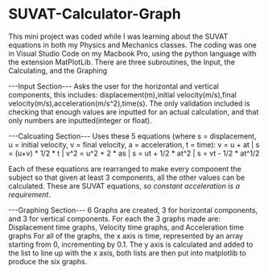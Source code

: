 # SUVAT-Calculator-Graph
This mini project was coded while I was learning about the SUVAT equations in both my Physics and Mechanics classes. The coding was one in Visual Studio Code on my Macbook Pro, using the python language with the extension MatPlotLib.
There are three subroutines, the Input, the Calculating, and the Graphing

---Input Section---
Asks the user for the horizontal and vertical components, this includes: displacement(m),initial velocity(m/s),final velocity(m/s),acceleration(m/s^2),time(s).
The only validation included is checking that enough values are inputted for an actual calculation, and that only numbers are inputted(integer or float).

---Calcuating Section---
Uses these 5 equations (where s = displacement, u = initial velocity, v = final velocity, a = acceleration, t = time):
v = u + at    |   s = (u+v) * 1/2 * t   |   v^2 = u^2 + 2 * as    |   s = ut + 1/2 * at^2   |   s = vt - 1/2 * at^1/2

Each of these equations are rearranged to make every component the subject so that given at least 3 components, all the other values can be calculated.
These are SUVAT equations, so *constant acceleration is a requirement*.

---Graphing Section---
6 Graphs are created, 3 for horizontal components, and 3 for vertical components. For each the 3 graphs made are: Displacement time graphs, Velocity time graphs, and Acceleration time graphs
For all of the graphs, the x axis is time, represented by an array starting from 0, incrementing by 0.1. The y axis is calculated and added to the list to line up with the x axis, both lists are then put into matplotlib to produce the six graphs.

